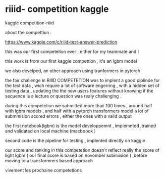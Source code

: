 # riiid- competition    kaggle 

kaggle competition-riiid 

about the compettion : 

https://www.kaggle.com/c/riiid-test-answer-prediction


this was our first competetion ever , either for my teammate and I 

this work is from our  first kaggle compettion , it's an lgbm model 

we  also develped, an other approach using tranformers in pytorch 

the fair challenge in RIIID COMPETETION was to implent a good piplinde for the test data , wich require a lot of software engerring , with a hidden set of testing data , updating the the new users features without knowing if the sequence is a lecture or question was realy challenging .


during this competetion we  submitted more than 100 times , around half with lgbm models , and half with a pytorch transformers model
a lot of submmision scored errors , either the  ones with a valid output 


the first notebook(lgbm) is the model developpemnt , implemnted ,trained and validated on  local machine (macboook )

second code is the pipeline for testing , implented directly on kaggle


our score and ranking in this competetion doesn't reflect really the score of light lgbm ( our final score is based on novomber submiision ) ,before moving to a transformrers based approach 


 vivement les prochaine competetions 
 
